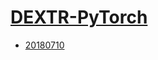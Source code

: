 # [DEXTR-PyTorch](https://hpc.nih.gov/apps/dextr-pytorch.html)
- [20180710](/deep-learning/dextr-pytorch/20180710)
